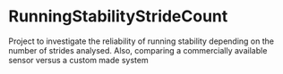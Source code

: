 # RunningStabilityStrideCount
Project to investigate the reliability of running stability depending on the number of strides analysed. Also, comparing a commercially available sensor versus a custom made system
